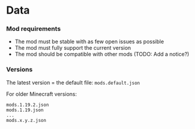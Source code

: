 # Data

### Mod requirements
- The mod must be stable with as few open issues as possible
- The mod must fully support the current version
- The mod should be compatible with other mods (TODO: Add a notice?)

### Versions

The latest version = the default file: `mods.default.json`
<br>

For older Minecraft versions:
```
mods.1.19.2.json
mods.1.19.json
...
mods.x.y.z.json
```
